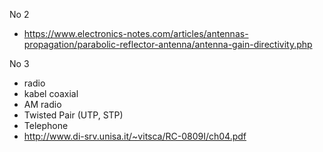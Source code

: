 No 2
- https://www.electronics-notes.com/articles/antennas-propagation/parabolic-reflector-antenna/antenna-gain-directivity.php


No 3 
- radio
- kabel coaxial
- AM radio
- Twisted Pair (UTP, STP) 
- Telephone
- http://www.di-srv.unisa.it/~vitsca/RC-0809I/ch04.pdf
